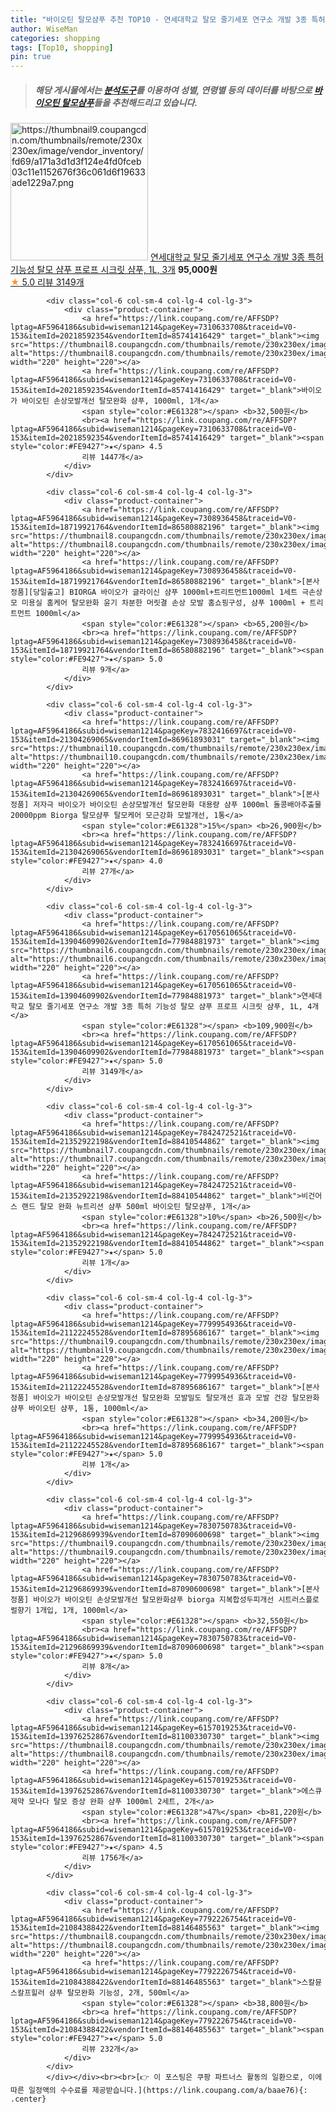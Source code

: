 ```yaml
---
title: "바이오틴 탈모샴푸 추천 TOP10 - 연세대학교 탈모 줄기세포 연구소 개발 3종 특허 기능성 탈모 샴푸 프로프 시크릿 샴푸, 1L, 3개"
author: WiseMan
categories: shopping
tags: [Top10, shopping]
pin: true
---
```


> ##### 해당 게시물에서는 [**분석도구**](https://itemscout.io/)를 이용하여 **성별**, **연령별** 등의 데이터를 바탕으로 [**바이오틴 탈모샴푸**](https://link.coupang.com/a/baae76)들을 추천해드리고 있습니다.
<div class="container"><div class="row">
            <div class="col-6 col-sm-4 col-lg-4 col-lg-3">
                <div class="product-container">
                    <a href="https://link.coupang.com/re/AFFSDP?lptag=AF5964186&subid=wiseman1214&pageKey=6170561065&traceid=V0-153&itemId=10704176388&vendorItemId=77984882005" target="_blank"><img src="https://thumbnail9.coupangcdn.com/thumbnails/remote/230x230ex/image/vendor_inventory/fd69/a171a3d1d3f124e4fd0fceb03c11e1152676f36c061d6f19633ade1229a7.png" alt="https://thumbnail9.coupangcdn.com/thumbnails/remote/230x230ex/image/vendor_inventory/fd69/a171a3d1d3f124e4fd0fceb03c11e1152676f36c061d6f19633ade1229a7.png" width="220" height="220"></a>
                    <a href="https://link.coupang.com/re/AFFSDP?lptag=AF5964186&subid=wiseman1214&pageKey=6170561065&traceid=V0-153&itemId=10704176388&vendorItemId=77984882005" target="_blank">연세대학교 탈모 줄기세포 연구소 개발 3종 특허 기능성 탈모 샴푸 프로프 시크릿 샴푸, 1L, 3개</a>
                    <span style="color:#E61328"></span> <b>95,000원</b>
                    <br><a href="https://link.coupang.com/re/AFFSDP?lptag=AF5964186&subid=wiseman1214&pageKey=6170561065&traceid=V0-153&itemId=10704176388&vendorItemId=77984882005" target="_blank"><span style="color:#FE9427">★</span> 5.0
                    리뷰 3149개</a>
                </div>
            </div>
            
            <div class="col-6 col-sm-4 col-lg-4 col-lg-3">
                <div class="product-container">
                    <a href="https://link.coupang.com/re/AFFSDP?lptag=AF5964186&subid=wiseman1214&pageKey=7310633708&traceid=V0-153&itemId=20218592354&vendorItemId=85741416429" target="_blank"><img src="https://thumbnail8.coupangcdn.com/thumbnails/remote/230x230ex/image/vendor_inventory/bf5d/5d47c2ed437935fb9bd22674fbc997fd0aef2187d9d4c458086c131f8fed.jpg" alt="https://thumbnail8.coupangcdn.com/thumbnails/remote/230x230ex/image/vendor_inventory/bf5d/5d47c2ed437935fb9bd22674fbc997fd0aef2187d9d4c458086c131f8fed.jpg" width="220" height="220"></a>
                    <a href="https://link.coupang.com/re/AFFSDP?lptag=AF5964186&subid=wiseman1214&pageKey=7310633708&traceid=V0-153&itemId=20218592354&vendorItemId=85741416429" target="_blank">바이오가 바이오틴 손상모발개선 탈모완화 샴푸, 1000ml, 1개</a>
                    <span style="color:#E61328"></span> <b>32,500원</b>
                    <br><a href="https://link.coupang.com/re/AFFSDP?lptag=AF5964186&subid=wiseman1214&pageKey=7310633708&traceid=V0-153&itemId=20218592354&vendorItemId=85741416429" target="_blank"><span style="color:#FE9427">★</span> 4.5
                    리뷰 1447개</a>
                </div>
            </div>
            
            <div class="col-6 col-sm-4 col-lg-4 col-lg-3">
                <div class="product-container">
                    <a href="https://link.coupang.com/re/AFFSDP?lptag=AF5964186&subid=wiseman1214&pageKey=7308936458&traceid=V0-153&itemId=18719921764&vendorItemId=86580882196" target="_blank"><img src="https://thumbnail8.coupangcdn.com/thumbnails/remote/230x230ex/image/vendor_inventory/43cd/90e7df71292c9a7b42754ad52db6b82fb0b346e05a8f5791ff8eca59c8bb.png" alt="https://thumbnail8.coupangcdn.com/thumbnails/remote/230x230ex/image/vendor_inventory/43cd/90e7df71292c9a7b42754ad52db6b82fb0b346e05a8f5791ff8eca59c8bb.png" width="220" height="220"></a>
                    <a href="https://link.coupang.com/re/AFFSDP?lptag=AF5964186&subid=wiseman1214&pageKey=7308936458&traceid=V0-153&itemId=18719921764&vendorItemId=86580882196" target="_blank">[본사정품][당일출고] BIORGA 바이오가 글라이신 샴푸 1000ml+트리트먼트1000ml 1세트 극손상모 미용실 홈케어 탈모완화 윤기 차분한 머릿결 손상 모발 홈쇼핑구성, 샴푸 1000ml + 트리트먼트 1000ml</a>
                    <span style="color:#E61328"></span> <b>65,200원</b>
                    <br><a href="https://link.coupang.com/re/AFFSDP?lptag=AF5964186&subid=wiseman1214&pageKey=7308936458&traceid=V0-153&itemId=18719921764&vendorItemId=86580882196" target="_blank"><span style="color:#FE9427">★</span> 5.0
                    리뷰 9개</a>
                </div>
            </div>
            
            <div class="col-6 col-sm-4 col-lg-4 col-lg-3">
                <div class="product-container">
                    <a href="https://link.coupang.com/re/AFFSDP?lptag=AF5964186&subid=wiseman1214&pageKey=7832416697&traceid=V0-153&itemId=21304269065&vendorItemId=86961893031" target="_blank"><img src="https://thumbnail10.coupangcdn.com/thumbnails/remote/230x230ex/image/vendor_inventory/ad72/9a65b6159b10e90ef646c8950ecc7a66f97d01c408b9cf2ee7a5ea50e1ec.png" alt="https://thumbnail10.coupangcdn.com/thumbnails/remote/230x230ex/image/vendor_inventory/ad72/9a65b6159b10e90ef646c8950ecc7a66f97d01c408b9cf2ee7a5ea50e1ec.png" width="220" height="220"></a>
                    <a href="https://link.coupang.com/re/AFFSDP?lptag=AF5964186&subid=wiseman1214&pageKey=7832416697&traceid=V0-153&itemId=21304269065&vendorItemId=86961893031" target="_blank">[본사정품] 저자극 바이오가 바이오틴 손상모발개선 탈모완화 대용량 샴푸 1000ml 돌콩배아추출물 20000ppm Biorga 탈모샴푸 탈모케어 모근강화 모발개선, 1통</a>
                    <span style="color:#E61328">15%</span> <b>26,900원</b>
                    <br><a href="https://link.coupang.com/re/AFFSDP?lptag=AF5964186&subid=wiseman1214&pageKey=7832416697&traceid=V0-153&itemId=21304269065&vendorItemId=86961893031" target="_blank"><span style="color:#FE9427">★</span> 4.0
                    리뷰 27개</a>
                </div>
            </div>
            
            <div class="col-6 col-sm-4 col-lg-4 col-lg-3">
                <div class="product-container">
                    <a href="https://link.coupang.com/re/AFFSDP?lptag=AF5964186&subid=wiseman1214&pageKey=6170561065&traceid=V0-153&itemId=13904609902&vendorItemId=77984881973" target="_blank"><img src="https://thumbnail6.coupangcdn.com/thumbnails/remote/230x230ex/image/vendor_inventory/28ac/963b6560ca1915b4abd790ac549abf6eea1663dfa3498b82109fd8757743.png" alt="https://thumbnail6.coupangcdn.com/thumbnails/remote/230x230ex/image/vendor_inventory/28ac/963b6560ca1915b4abd790ac549abf6eea1663dfa3498b82109fd8757743.png" width="220" height="220"></a>
                    <a href="https://link.coupang.com/re/AFFSDP?lptag=AF5964186&subid=wiseman1214&pageKey=6170561065&traceid=V0-153&itemId=13904609902&vendorItemId=77984881973" target="_blank">연세대학교 탈모 줄기세포 연구소 개발 3종 특허 기능성 탈모 샴푸 프로프 시크릿 샴푸, 1L, 4개</a>
                    <span style="color:#E61328"></span> <b>109,900원</b>
                    <br><a href="https://link.coupang.com/re/AFFSDP?lptag=AF5964186&subid=wiseman1214&pageKey=6170561065&traceid=V0-153&itemId=13904609902&vendorItemId=77984881973" target="_blank"><span style="color:#FE9427">★</span> 5.0
                    리뷰 3149개</a>
                </div>
            </div>
            
            <div class="col-6 col-sm-4 col-lg-4 col-lg-3">
                <div class="product-container">
                    <a href="https://link.coupang.com/re/AFFSDP?lptag=AF5964186&subid=wiseman1214&pageKey=7842472521&traceid=V0-153&itemId=21352922198&vendorItemId=88410544862" target="_blank"><img src="https://thumbnail7.coupangcdn.com/thumbnails/remote/230x230ex/image/vendor_inventory/8599/73cf447061314fc1f5b61c80562ed3a433ff8a6fabd023ecd70b5dafa271.jpg" alt="https://thumbnail7.coupangcdn.com/thumbnails/remote/230x230ex/image/vendor_inventory/8599/73cf447061314fc1f5b61c80562ed3a433ff8a6fabd023ecd70b5dafa271.jpg" width="220" height="220"></a>
                    <a href="https://link.coupang.com/re/AFFSDP?lptag=AF5964186&subid=wiseman1214&pageKey=7842472521&traceid=V0-153&itemId=21352922198&vendorItemId=88410544862" target="_blank">비건어스 랜드 탈모 완화 뉴트리션 샴푸 500ml 바이오틴 탈모샴푸, 1개</a>
                    <span style="color:#E61328">10%</span> <b>26,500원</b>
                    <br><a href="https://link.coupang.com/re/AFFSDP?lptag=AF5964186&subid=wiseman1214&pageKey=7842472521&traceid=V0-153&itemId=21352922198&vendorItemId=88410544862" target="_blank"><span style="color:#FE9427">★</span> 5.0
                    리뷰 1개</a>
                </div>
            </div>
            
            <div class="col-6 col-sm-4 col-lg-4 col-lg-3">
                <div class="product-container">
                    <a href="https://link.coupang.com/re/AFFSDP?lptag=AF5964186&subid=wiseman1214&pageKey=7799954936&traceid=V0-153&itemId=21122245528&vendorItemId=87895686167" target="_blank"><img src="https://thumbnail9.coupangcdn.com/thumbnails/remote/230x230ex/image/vendor_inventory/8f84/7e1cea5ad5f7c5d4be556563c810b0f2942cbbd01e8a4c5d0c917aa30e28.png" alt="https://thumbnail9.coupangcdn.com/thumbnails/remote/230x230ex/image/vendor_inventory/8f84/7e1cea5ad5f7c5d4be556563c810b0f2942cbbd01e8a4c5d0c917aa30e28.png" width="220" height="220"></a>
                    <a href="https://link.coupang.com/re/AFFSDP?lptag=AF5964186&subid=wiseman1214&pageKey=7799954936&traceid=V0-153&itemId=21122245528&vendorItemId=87895686167" target="_blank">[본사정품] 바이오가 바이오틴 손상모발개선 탈모완화 모발밀도 탈모개선 효과 모발 건강 탈모완화샴푸 바이오틴 샴푸, 1통, 1000ml</a>
                    <span style="color:#E61328"></span> <b>34,200원</b>
                    <br><a href="https://link.coupang.com/re/AFFSDP?lptag=AF5964186&subid=wiseman1214&pageKey=7799954936&traceid=V0-153&itemId=21122245528&vendorItemId=87895686167" target="_blank"><span style="color:#FE9427">★</span> 5.0
                    리뷰 1개</a>
                </div>
            </div>
            
            <div class="col-6 col-sm-4 col-lg-4 col-lg-3">
                <div class="product-container">
                    <a href="https://link.coupang.com/re/AFFSDP?lptag=AF5964186&subid=wiseman1214&pageKey=7830750783&traceid=V0-153&itemId=21296869939&vendorItemId=87090600698" target="_blank"><img src="https://thumbnail9.coupangcdn.com/thumbnails/remote/230x230ex/image/vendor_inventory/975e/7d822595ab3b321bcbcc5565e606611a3019752d8a9e153f9645f3d7ff74.jpg" alt="https://thumbnail9.coupangcdn.com/thumbnails/remote/230x230ex/image/vendor_inventory/975e/7d822595ab3b321bcbcc5565e606611a3019752d8a9e153f9645f3d7ff74.jpg" width="220" height="220"></a>
                    <a href="https://link.coupang.com/re/AFFSDP?lptag=AF5964186&subid=wiseman1214&pageKey=7830750783&traceid=V0-153&itemId=21296869939&vendorItemId=87090600698" target="_blank">[본사정품] 바이오가 바이오틴 손상모발개선 탈모완화샴푸 biorga 지복합성두피개선 시트러스플로럴향기 1개입, 1개, 1000ml</a>
                    <span style="color:#E61328"></span> <b>32,550원</b>
                    <br><a href="https://link.coupang.com/re/AFFSDP?lptag=AF5964186&subid=wiseman1214&pageKey=7830750783&traceid=V0-153&itemId=21296869939&vendorItemId=87090600698" target="_blank"><span style="color:#FE9427">★</span> 5.0
                    리뷰 8개</a>
                </div>
            </div>
            
            <div class="col-6 col-sm-4 col-lg-4 col-lg-3">
                <div class="product-container">
                    <a href="https://link.coupang.com/re/AFFSDP?lptag=AF5964186&subid=wiseman1214&pageKey=6157019253&traceid=V0-153&itemId=13976252867&vendorItemId=81100330730" target="_blank"><img src="https://thumbnail8.coupangcdn.com/thumbnails/remote/230x230ex/image/vendor_inventory/72fb/5987335e3793135443fcb655b6b9567b5b872335fc756ea879c7e100e61e.jpg" alt="https://thumbnail8.coupangcdn.com/thumbnails/remote/230x230ex/image/vendor_inventory/72fb/5987335e3793135443fcb655b6b9567b5b872335fc756ea879c7e100e61e.jpg" width="220" height="220"></a>
                    <a href="https://link.coupang.com/re/AFFSDP?lptag=AF5964186&subid=wiseman1214&pageKey=6157019253&traceid=V0-153&itemId=13976252867&vendorItemId=81100330730" target="_blank">에스큐제약 모나다 탈모 증상 완화 샴푸 1000ml 2세트, 2개</a>
                    <span style="color:#E61328">47%</span> <b>81,220원</b>
                    <br><a href="https://link.coupang.com/re/AFFSDP?lptag=AF5964186&subid=wiseman1214&pageKey=6157019253&traceid=V0-153&itemId=13976252867&vendorItemId=81100330730" target="_blank"><span style="color:#FE9427">★</span> 4.5
                    리뷰 1756개</a>
                </div>
            </div>
            
            <div class="col-6 col-sm-4 col-lg-4 col-lg-3">
                <div class="product-container">
                    <a href="https://link.coupang.com/re/AFFSDP?lptag=AF5964186&subid=wiseman1214&pageKey=7792226754&traceid=V0-153&itemId=21084388422&vendorItemId=88146485563" target="_blank"><img src="https://thumbnail8.coupangcdn.com/thumbnails/remote/230x230ex/image/vendor_inventory/47b3/fa7285127d64c7657e3fec9ec71e1941d18b9ee106ebc8b6979c3a4d65b7.png" alt="https://thumbnail8.coupangcdn.com/thumbnails/remote/230x230ex/image/vendor_inventory/47b3/fa7285127d64c7657e3fec9ec71e1941d18b9ee106ebc8b6979c3a4d65b7.png" width="220" height="220"></a>
                    <a href="https://link.coupang.com/re/AFFSDP?lptag=AF5964186&subid=wiseman1214&pageKey=7792226754&traceid=V0-153&itemId=21084388422&vendorItemId=88146485563" target="_blank">스칼뮨 스칼프힐러 샴푸 탈모완화 기능성, 2개, 500ml</a>
                    <span style="color:#E61328"></span> <b>38,800원</b>
                    <br><a href="https://link.coupang.com/re/AFFSDP?lptag=AF5964186&subid=wiseman1214&pageKey=7792226754&traceid=V0-153&itemId=21084388422&vendorItemId=88146485563" target="_blank"><span style="color:#FE9427">★</span> 5.0
                    리뷰 232개</a>
                </div>
            </div>
            </div></div><br><br>[👉 이 포스팅은 쿠팡 파트너스 활동의 일환으로, 이에 따른 일정액의 수수료를 제공받습니다.](https://link.coupang.com/a/baae76){: .center}